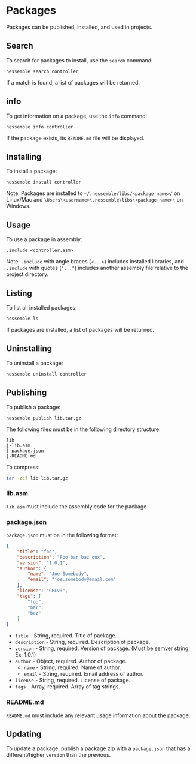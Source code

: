 # Packages

Packages can be published, installed, and used in projects.

## Search

To search for packages to install, use the `search` command:

```text
nessemble search controller
```

If a match is found, a list of packages will be returned.

## info

To get information on a package, use the `info` command:

```text
nessemble info controller
```

If the package exists, its `README.md` file will be displayed.

## Installing

To install a package:

```text
nessemble install controller
```

Note: Packages are installed to `~/.nessemble/libs/<package-name>/` on
Linux/Mac and `\Users\<username>\.nessemble\libs\<package-name>\` on Windows.

## Usage

To use a package in assembly:

```text
.include <controller.asm>
```

Note: `.include` with angle braces (`<...>`) includes installed libraries, and
`.include` with quotes (`"..."`) includes another assembly file relative to the
project directory.

## Listing

To list all installed packages:

```text
nessemble ls
```

If packages are installed, a list of packages will be returned.

## Uninstalling

To uninstall a package:

```text
nessemble uninstall controller
```

## Publishing

To publish a package:

```text
nessemble publish lib.tar.gz
```

The following files must be in the following directory structure:

```text
lib
|-lib.asm
|-package.json
|-README.md
```

To compress:

```bash
tar -zcf lib lib.tar.gz
```

### lib.asm

`lib.asm` must include the assembly code for the package

### package.json

`package.json` must be in the following format:

```json
{
    "title": "foo",
    "description": "Foo bar baz qux",
    "version": "1.0.1",
    "author": {
        "name": "Joe Somebody",
        "email": "joe.somebody@email.com"
    },
    "license": "GPLv3",
    "tags": [
        "foo",
        "bar",
        "baz"
    ]
}
```

* `title` - String, required. Title of package.
* `description` - String, required. Description of package.
* `version` - String, required. Version of package. (Must be
    [semver](http://semver.org/) string, Ex: 1.0.1)
* `author` - Object, required. Author of package.
    * `name` - String, required. Name of author.
    * `email` - String, required. Email address of author.
* `license` - String, required. License of package.
* `tags` - Array, required. Array of tag strings.

### README.md

`README.md` must include any relevant usage information about the package.

## Updating

To update a package, publish a package zip with a `package.json` that has a
different/higher `version` than the previous.
